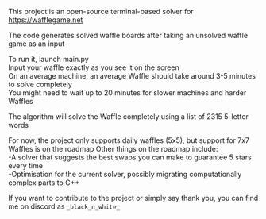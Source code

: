 This project is an open-source terminal-based solver for https://wafflegame.net

The code generates solved waffle boards after taking an unsolved waffle game as an input

To run it, launch main.py  
Input your waffle exactly as you see it on the screen  
On an average machine, an average Waffle should take around 3-5 minutes to solve completely  
You might need to wait up to 20 minutes for slower machines and harder Waffles

The algorithm will solve the Waffle completely using a list of 2315 5-letter words

For now, the project only supports daily waffles (5x5), but support for 7x7 Waffles is on the roadmap
Other things on the roadmap include:  
-A solver that suggests the best swaps you can make to guarantee 5 stars every time  
-Optimisation for the current solver, possibly migrating computationally complex parts to C++

If you want to contribute to the project or simply say thank you, you can find me on discord as `_black_n_white_`